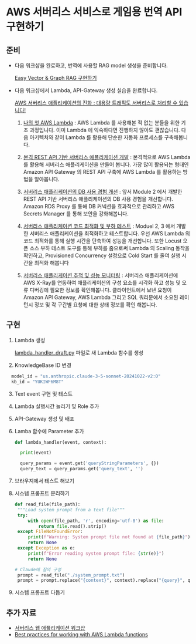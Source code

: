 # AWS 서버리스 서비스로 게임용 번역 API 구현하기
## 준비

* 다음 워크샵을 완료하고, 번역에 사용할 RAG model 생성을 준비합니다.

  [Easy Vector & Graph RAG 구현하기](https://catalog.us-east-1.prod.workshops.aws/workshops/9d4a1859-434f-4f79-902b-dd1ad020adef/ko-KR/20-start/00-setup)

* 다음 워크샵에서 Lambda, API-Gateway 생성 실습을 완료합니다.

  [AWS 서버리스 애플리케이션의 진화 : 대용량 트래픽도 서버리스로 처리할 수 있습니다!](https://github.com/aws-samples/the-evolution-of-aws-serverless-applications)

  1. [나의 첫 AWS Lambda](https://github.com/aws-samples/the-evolution-of-aws-serverless-applications/blob/main/module1/README.md) : AWS Lambda 를 사용해본 적 없는 분들을 위한 기초 과정입니다. 이미 Lambda 에 익숙하다면 진행하지 않아도 괜찮습니다. 다음 아키텍처와 같이 Lambda 를 활용해 단순한 자동화 프로세스를 구축해봅니다.
  
  2. [본격 REST API 기반 서버리스 애플리케이션 개발](https://github.com/aws-samples/the-evolution-of-aws-serverless-applications/blob/main/module2/README.md) : 본격적으로 AWS Lambda 를 활용해 서버리스 애플리케이션을 만들어 봅니다. 가장 많이 활용되는 형태인 Amazon API Gateway 의 REST API 구축에 AWS Lambda 를 활용하는 방법을 알아봅니다.
  
  3. [서버리스 애플리케이션의 DB 사용 경험 개선](https://github.com/aws-samples/the-evolution-of-aws-serverless-applications/blob/main/module3/README.md) : 앞서 Module 2 에서 개발한 REST API 기반 서버리스 애플리케이션의 DB 사용 경험을 개선합니다. Amazon RDS Proxy 를 통해 DB 커넥션을 효과적으로 관리하고 AWS Secrets Manager 를 통해 보안을 강화해봅니다.
  
  4. [서버리스 애플리케이션 코드 최적화 및 부하 테스트](https://github.com/aws-samples/the-evolution-of-aws-serverless-applications/blob/main/module4/README.md) : Moduel 2, 3 에서 개발한 서버리스 애플리케이션을 최적화하고 테스트합니다. 우선 AWS Lambda 의 코드 최적화를 통해 실행 시간을 단축하여 성능을 개선합니다. 또한 Locust 오픈 소스  부하 테스트 도구를 통해 부하를 줌으로써 Lambda 의 Scaling 동작을 확인하고, Provisioned Concurrency 설정으로 Cold Start 를 줄여 실행 시간을 최적화 해봅니다
  5. [서버리스 애플리케이션 추적 및 성능 모니터링](https://github.com/aws-samples/the-evolution-of-aws-serverless-applications/blob/main/module5/README.md) : 서버리스 애플리케이션에 AWS X-Ray를 연동하여 애플리케이션의 구성 요소를 시각화 하고 성능 및 오류 디버깅에 필요한 정보를 확인해봅니다. 클라이언트에서 보낸 요청이 Amazon API Gateway, AWS Lambda 그리고 SQL 쿼리문에서 소요된 레이턴시 정보 및 각 구간별 요청에 대한 상태 정보를 확인 해봅니다.
   

## 구현

1. Lambda 생성

    [lambda_handler_draft.py](https://github.com/iampizon/rag_translate_sample/blob/main/lambda_handler_draft.py) 파일로 새 Lambda 함수를 생성

2. KnowledgeBase ID 변경
  ```python
    model_id = "us.anthropic.claude-3-5-sonnet-20241022-v2:0"
    kb_id = "YUKIWF6M8T"
  ```
   
3. Text event 구현 및 테스트
4. Lambda 실행시간 늘리기 및 Role 추가
5. API-Gateway 생성 및 배포
6. Lamba 함수에 Parameter 추가
   
    ```python
    def lambda_handler(event, context):

      print(event)

      query_params = event.get('queryStringParameters', {})
      query_text = query_params.get('query_text', '')
   ```

   
8. 브라우져에서 테스트 해보기
9. 시스템 프롬프트 분리하기

   ```python
   def read_file(file_path):
    """Load system prompt from a text file"""
    try:
        with open(file_path, 'r', encoding='utf-8') as file:
            return file.read().strip()
    except FileNotFoundError:
        print(f"Warning: System prompt file not found at {file_path}")
        return None
    except Exception as e:
        print(f"Error reading system prompt file: {str(e)}")
        return None
   ```

   ```python
   # Claude에 질의 구성
    prompt = read_file("./system_prompt.txt")
    prompt = prompt.replace("{context}", context).replace("{query}", query_text)
   ```
    
11. 시스템 프롬프트 다듬기

## 추가 자료

* [서버리스 웹 애플리케이션 워크샵](https://github.com/aws-samples/aws-serverless-workshops-kr/tree/master/WebApplication)
* [Best practices for working with AWS Lambda functions](https://docs.aws.amazon.com/lambda/latest/dg/best-practices.html)

